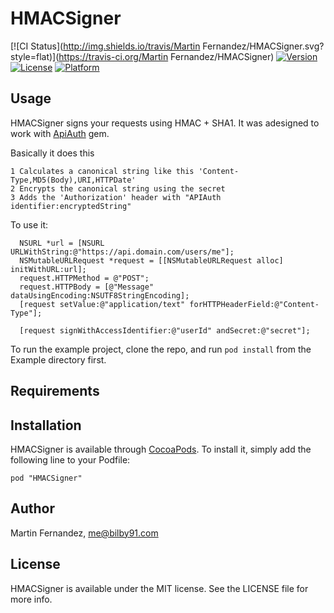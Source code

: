 # HMACSigner

[![CI Status](http://img.shields.io/travis/Martin Fernandez/HMACSigner.svg?style=flat)](https://travis-ci.org/Martin Fernandez/HMACSigner)
[![Version](https://img.shields.io/cocoapods/v/HMACSigner.svg?style=flat)](http://cocoadocs.org/docsets/HMACSigner)
[![License](https://img.shields.io/cocoapods/l/HMACSigner.svg?style=flat)](http://cocoadocs.org/docsets/HMACSigner)
[![Platform](https://img.shields.io/cocoapods/p/HMACSigner.svg?style=flat)](http://cocoadocs.org/docsets/HMACSignerer)

## Usage

HMACSigner signs your requests using HMAC + SHA1. It was adesigned to work with [ApiAuth](https://github.com/mgomes/api_auth) gem.

Basically it does this

	1 Calculates a canonical string like this 'Content-Type,MD5(Body),URI,HTTPDate'
	2 Encrypts the canonical string using the secret
	3 Adds the 'Authorization' header with "APIAuth identifier:encryptedString" 

To use it:

``` objc
  NSURL *url = [NSURL URLWithString:@"https://api.domain.com/users/me"];
  NSMutableURLRequest *request = [[NSMutableURLRequest alloc] initWithURL:url];
  request.HTTPMethod = @"POST";
  request.HTTPBody = [@"Message" dataUsingEncoding:NSUTF8StringEncoding];
  [request setValue:@"application/text" forHTTPHeaderField:@"Content-Type"]; 

  [request signWithAccessIdentifier:@"userId" andSecret:@"secret"];
```

To run the example project, clone the repo, and run `pod install` from the Example directory first.

## Requirements

## Installation

HMACSigner is available through [CocoaPods](http://cocoapods.org). To install
it, simply add the following line to your Podfile:

    pod "HMACSigner"

## Author

Martin Fernandez, me@bilby91.com

## License

HMACSigner is available under the MIT license. See the LICENSE file for more info.


